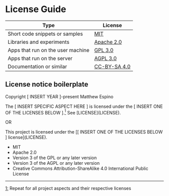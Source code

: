 # License Guide

| Type                              | License                          |
| --------------------------------- | -------------------------------- |
| Short code snippets or samples    | [MIT](mit.txt)                   |
| Libraries and experiments         | [Apache 2.0](apache-2.0.txt)     |
| Apps that run on the user machine | [GPL 3.0](gpl-3.0.txt)           |
| Apps that run on the server       | [AGPL 3.0](agpl-3.0.txt)         |
| Documentation or similar          | [CC-BY-SA 4.0](cc-by-sa-4.0.txt) |

## License notice boilerplate

Copyright [ INSERT YEAR ]-present Matthew Espino

The [ INSERT SPECIFIC ASPECT HERE ] is licensed under the [ INSERT ONE OF THE LICENSES BELOW ].<a id="iln-1" href="#ftr-1"><sup>1</sup></a> See [LICENSE]\(LICENSE).

OR

This project is licensed under the [[ INSERT ONE OF THE LICENSES BELOW ] license]\(LICENSE).

- MIT
- Apache 2.0
- Version 3 of the GPL or any later version
- Version 3 of the AGPL or any later version
- Creative Commons Attribution-ShareAlike 4.0 International Public License

---

<a id="ftr-1" href="#iln-1">1:</a> Repeat for all project aspects and their respective licenses
